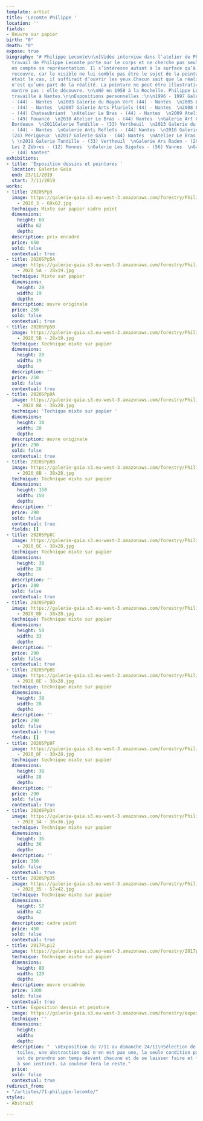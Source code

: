```yaml
---
template: artist
title: 'Lecomte Philippe '
location: ''
fields:
- Oeuvre sur papier
birth: "0"
death: "0"
expose: true
biography: "# Philippe Lecomte\n\n[Vidéo interview dans l'atelier de Philippe Lecomte]()\n\nLe
  travail de Philippe Lecomte porte sur le corps et ne cherche pas seulement à prendre
  en compte sa représentation. Il s’intéresse autant à la surface qu’à ce qu’elle
  recouvre, car le visible ne lui semble pas être le sujet de la peinture. Si cela
  était le cas, il suffirait d’ouvrir les yeux.Chacun sait que la réalité descriptible
  n’est qu’une part de la réalité. La peinture ne peut être illustrative, elle ne
  montre pas : elle découvre. \n\nNé en 1958 à la Rochelle. Philippe Lecomte vit et
  travaille à Nantes.\n\nExpositions personnelles :\n\n1996 - 1997 Galerie Fradin
  - (44) - Nantes  \n2003 Galerie du Rayon Vert (44) - Nantes  \n2005 Le terrain vague
  - (44) - Nantes  \n2007 Galerie Arts Pluriels (44) - Nantes  \n2008 Festival Poeisis
  - (44) Chateaubriant  \nAtelier Le Bras - (44) - Nantes  \n2009 Atelier Legault
  - (49) Pouancé  \n2010 Atelier Le Bras - (44) Nantes  \nGalerie Art Concept - (33)
  Bordeaux  \n2011Galerie Tandille - (33) Vertheuil  \n2013 Galerie du Rayon Vert
  - (44) - Nantes  \nGalerie Anti Reflets - (44) Nantes  \n2016 Galerie L’appart -
  (24) Périgueux  \n2017 Galerie Gaïa - (44) Nantes  \nAtelier Le Bras - (44) Nantes
  \ \n2019 Galerie Tandille - (33) Vertheuil  \nGalerie Ars Raden - (29) Quimper  \nGalerie
  Les 2 Zèbres - (12) Monnes  \nGalerie Les Bigotes - (56) Vannes  \nGalerie Gaïa
  - (44) Nantes"
exhibitions:
- title: 'Exposition dessins et peintures '
  location: Galerie Gaïa
  end: 23/11/2019
  start: 7/11/2019
works:
- title: 2020SPp3
  image: https://galerie-gaia.s3.eu-west-3.amazonaws.com/forestry/Philippe Lecomte
    - 2020_3 - 69x62.jpg
  technique: Mixte sur papier cadre peint
  dimensions:
    height: 69
    width: 62
    depth: 
  description: prix encadré
  price: 650
  sold: false
  contextual: true
- title: 2020SPp5A
  image: https://galerie-gaia.s3.eu-west-3.amazonaws.com/forestry/Philippe Lecomte
    - 2020_5A - 28x19.jpg
  technique: Mixte sur papier
  dimensions:
    height: 28
    width: 19
    depth: 
  description: œuvre originale
  price: 250
  sold: false
  contextual: true
- title: 2020SPp5B
  image: https://galerie-gaia.s3.eu-west-3.amazonaws.com/forestry/Philippe Lecomte
    - 2020_5B - 28x19.jpg
  technique: Technique mixte sur papier
  dimensions:
    height: 28
    width: 19
    depth: 
  description: ''
  price: 250
  sold: false
  contextual: true
- title: 2020SPp8A
  image: https://galerie-gaia.s3.eu-west-3.amazonaws.com/forestry/Philippe Lecomte
    - 2020_8A - 38x28.jpg
  technique: 'Techique mixte sur papier '
  dimensions:
    height: 38
    width: 28
    depth: 
  description: œuvre originale
  price: 290
  sold: false
  contextual: true
- title: 2020SPp8B
  image: https://galerie-gaia.s3.eu-west-3.amazonaws.com/forestry/Philippe Lecomte
    - 2020_8B - 38x28.jpg
  technique: Technique mixte sur papier
  dimensions:
    height: 150
    width: 150
    depth: 
  description: ''
  price: 290
  sold: false
  contextual: true
  fields: []
- title: 2020SPp8C
  image: https://galerie-gaia.s3.eu-west-3.amazonaws.com/forestry/Philippe Lecomte
    - 2020_8C - 38x28.jpg
  technique: Technique mixte sur papier
  dimensions:
    height: 38
    width: 28
    depth: 
  description: ''
  price: 280
  sold: false
  contextual: true
- title: 2020SPp8D
  image: https://galerie-gaia.s3.eu-west-3.amazonaws.com/forestry/Philippe Lecomte
    - 2020_8D - 38x28.jpg
  technique: Technique mixte sur papier
  dimensions:
    height: 50
    width: 33
    depth: 
  description: ''
  price: 290
  sold: false
  contextual: true
- title: 2020SPp8E
  image: https://galerie-gaia.s3.eu-west-3.amazonaws.com/forestry/Philippe Lecomte
    - 2020_8E - 38x28.jpg
  technique: technique mixte sur papier
  dimensions:
    height: 38
    width: 28
    depth: 
  description: ''
  price: 290
  sold: false
  contextual: true
  fields: []
- title: 2020SPp8F
  image: https://galerie-gaia.s3.eu-west-3.amazonaws.com/forestry/Philippe Lecomte
    - 2020_8F - 38x28.jpg
  technique: technique mixte sur papier
  dimensions:
    height: 38
    width: 28
    depth: 
  description: ''
  price: 290
  sold: false
  contextual: true
- title: 2020SPp34
  image: https://galerie-gaia.s3.eu-west-3.amazonaws.com/forestry/Philippe Lecomte
    - 2020_34 - 36x36.jpg
  technique: Technique mixte sur papier
  dimensions:
    height: 36
    width: 36
    depth: 
  description: ''
  price: 350
  sold: false
  contextual: true
- title: 2020SPp35
  image: https://galerie-gaia.s3.eu-west-3.amazonaws.com/forestry/Philippe Lecomte
    - 2020_35 - 57x42.jpg
  technique: Technique mixte sur papier
  dimensions:
    height: 57
    width: 42
    depth: 
  description: cadre peint
  price: 450
  sold: false
  contextual: true
- title: 2017PLp12
  image: https://galerie-gaia.s3.eu-west-3.amazonaws.com/forestry/2017plp12.jpg
  technique: Technique mixte sur papier
  dimensions:
    height: 80
    width: 120
    depth: 
  description: œuvre encadrée
  price: 1300
  sold: false
  contextual: true
- title: Exposition dessin et peinture
  image: https://galerie-gaia.s3.eu-west-3.amazonaws.com/forestry/exposition-dessin-et-peinture.jpg
  technique: ''
  dimensions:
    height: 
    width: 
    depth: 
  description: "  \nExposition du 7/11 au dimanche 24/11\nSélection de dessins et
    toiles, une abstraction qui n'en est pas une, la seule condition pour le savoir
    est de prendre son temps devant chacune et de se laisser faire et faire confiance
    à son instinct. La couleur fera le reste."
  price: 
  sold: false
  contextual: true
redirect_from:
- "/artistes/71-philippe-lecomte/"
styles:
- Abstrait

---
```

